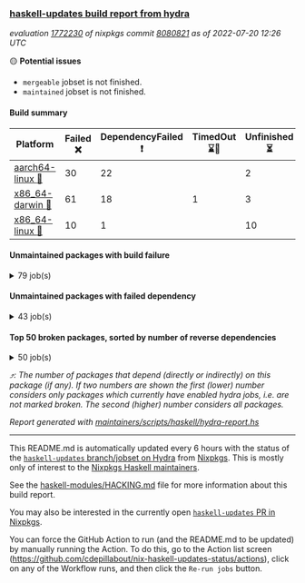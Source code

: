 ### [haskell-updates build report from hydra](https://hydra.nixos.org/jobset/nixpkgs/haskell-updates)
*evaluation [1772230](https://hydra.nixos.org/eval/1772230) of nixpkgs commit [8080821](https://github.com/NixOS/nixpkgs/commits/8080821eeefa6360535dac3a5b920401c992f1b0) as of 2022-07-20 12:26 UTC*

:yellow_circle: **Potential issues**
  * `mergeable` jobset is not finished.
  * `maintained` jobset is not finished.

#### Build summary

 | Platform | Failed :x: | DependencyFailed :heavy_exclamation_mark: | TimedOut :hourglass::no_entry_sign: | Unfinished :hourglass_flowing_sand: | Success :heavy_check_mark: | 
 | --- | --- | --- | --- | --- | --- | 
 | [aarch64-linux :iphone:](https://hydra.nixos.org/eval/1772230?filter=.aarch64-linux) | 30 | 22 |  | 2 | 6322 | 
 | [x86_64-darwin :apple:](https://hydra.nixos.org/eval/1772230?filter=.x86_64-darwin) | 61 | 18 | 1 | 3 | 6236 | 
 | [x86_64-linux :penguin:](https://hydra.nixos.org/eval/1772230?filter=.x86_64-linux) | 10 | 1 |  | 10 | 6393 | 
#### Unmaintained packages with build failure
<details><summary>79 job(s) </summary>

- [ ] [[:iphone::heavy_check_mark:]](https://hydra.nixos.org/build/184533745) [[:apple::x:]](https://hydra.nixos.org/build/184523330) [[:penguin::heavy_check_mark:]](https://hydra.nixos.org/build/184525895) [haskellPackages.di-core](https://hydra.nixos.org/eval/1772230?filter=haskellPackages.di-core)  :arrow_heading_up: 8 | 11
- [ ] [[:iphone::x:]](https://hydra.nixos.org/build/184520142) [[:apple::heavy_check_mark:]](https://hydra.nixos.org/build/184517747) [[:penguin::heavy_check_mark:]](https://hydra.nixos.org/build/184521861) [haskellPackages.OrderedBits](https://hydra.nixos.org/eval/1772230?filter=haskellPackages.OrderedBits)  :arrow_heading_up: 5 | 36
- [ ] [[:iphone::heavy_check_mark:]](https://hydra.nixos.org/build/184520508) [[:apple::x:]](https://hydra.nixos.org/build/184517821) [[:penguin::heavy_check_mark:]](https://hydra.nixos.org/build/184525846) [haskellPackages.zip](https://hydra.nixos.org/eval/1772230?filter=haskellPackages.zip)  :arrow_heading_up: 5 | 11
- [ ] [[:iphone::x:]](https://hydra.nixos.org/build/184527223) [[:apple::heavy_check_mark:]](https://hydra.nixos.org/build/184530624) [[:penguin::heavy_check_mark:]](https://hydra.nixos.org/build/184531912) [haskellPackages.hw-json-simd](https://hydra.nixos.org/eval/1772230?filter=haskellPackages.hw-json-simd)  :arrow_heading_up: 2 | 8
- [ ] [[:iphone::x:]](https://hydra.nixos.org/build/184523418) [[:apple::heavy_check_mark:]](https://hydra.nixos.org/build/184522611) [[:penguin::heavy_check_mark:]](https://hydra.nixos.org/build/184526811) [haskellPackages.hw-simd](https://hydra.nixos.org/eval/1772230?filter=haskellPackages.hw-simd)  :arrow_heading_up: 2 | 8
- [ ] [[:iphone::x:]](https://hydra.nixos.org/build/184525818) [[:apple::heavy_check_mark:]](https://hydra.nixos.org/build/184532198) [[:penguin::heavy_check_mark:]](https://hydra.nixos.org/build/184528314) [haskellPackages.quic](https://hydra.nixos.org/eval/1772230?filter=haskellPackages.quic)  :arrow_heading_up: 2 | 2
- [ ] [[:iphone::x:]](https://hydra.nixos.org/build/184535218) [[:apple::heavy_check_mark:]](https://hydra.nixos.org/build/184521799) [[:penguin::heavy_check_mark:]](https://hydra.nixos.org/build/184536111) [haskellPackages.freetype2](https://hydra.nixos.org/eval/1772230?filter=haskellPackages.freetype2)  :arrow_heading_up: 1 | 8
- [ ] [[:iphone::x:]](https://hydra.nixos.org/build/184520983) [[:apple::heavy_check_mark:]](https://hydra.nixos.org/build/184526911) [[:penguin::heavy_check_mark:]](https://hydra.nixos.org/build/184534592) [haskellPackages.long-double](https://hydra.nixos.org/eval/1772230?filter=haskellPackages.long-double)  :arrow_heading_up: 1 | 2
- [ ] [[:iphone::x:]](https://hydra.nixos.org/build/184527451) [[:apple::x:]](https://hydra.nixos.org/build/184530951) [[:penguin::x:]](https://hydra.nixos.org/build/184534577) [haskellPackages.bookhound](https://hydra.nixos.org/eval/1772230?filter=haskellPackages.bookhound)  :arrow_heading_up: 1 | 1
- [ ] [[:iphone::x:]](https://hydra.nixos.org/build/184535658) [[:apple::x:]](https://hydra.nixos.org/build/184524859) [[:penguin::heavy_check_mark:]](https://hydra.nixos.org/build/184518152) [haskellPackages.easytensor](https://hydra.nixos.org/eval/1772230?filter=haskellPackages.easytensor)  :arrow_heading_up: 1 | 1
- [ ] [[:iphone::x:]](https://hydra.nixos.org/build/184527064) [[:apple::heavy_check_mark:]](https://hydra.nixos.org/build/184520065) [[:penguin::heavy_check_mark:]](https://hydra.nixos.org/build/184535245) [haskellPackages.nlopt-haskell](https://hydra.nixos.org/eval/1772230?filter=haskellPackages.nlopt-haskell)  :arrow_heading_up: 1 | 1
- [ ] [[:iphone::x:]](https://hydra.nixos.org/build/184520791) [[:apple::heavy_check_mark:]](https://hydra.nixos.org/build/184520035) [[:penguin::heavy_check_mark:]](https://hydra.nixos.org/build/184525837) [haskellPackages.swisstable](https://hydra.nixos.org/eval/1772230?filter=haskellPackages.swisstable)  :arrow_heading_up: 1 | 1
- [ ] [[:iphone::x:]](https://hydra.nixos.org/build/184530498) [[:apple::heavy_check_mark:]](https://hydra.nixos.org/build/184529627) [[:penguin::heavy_check_mark:]](https://hydra.nixos.org/build/184517810) [haskellPackages.unicode-properties](https://hydra.nixos.org/eval/1772230?filter=haskellPackages.unicode-properties)  :arrow_heading_up: 1 | 1
- [ ] [[:iphone::x:]](https://hydra.nixos.org/build/184529382) [[:apple::heavy_check_mark:]](https://hydra.nixos.org/build/184533091) [[:penguin::heavy_check_mark:]](https://hydra.nixos.org/build/184532999) [haskellPackages.flatparse](https://hydra.nixos.org/eval/1772230?filter=haskellPackages.flatparse)  :arrow_heading_up: 0 | 7
- [ ] [[:iphone::heavy_check_mark:]](https://hydra.nixos.org/build/184531753) [[:apple::x:]](https://hydra.nixos.org/build/184529285) [[:penguin::heavy_check_mark:]](https://hydra.nixos.org/build/184535384) [haskellPackages.PyF](https://hydra.nixos.org/eval/1772230?filter=haskellPackages.PyF)  :arrow_heading_up: 0 | 4
- [ ] [[:iphone::heavy_check_mark:]](https://hydra.nixos.org/build/184526463) [[:apple::x:]](https://hydra.nixos.org/build/184527023) [[:penguin::heavy_check_mark:]](https://hydra.nixos.org/build/184536697) [haskellPackages.hmidi](https://hydra.nixos.org/eval/1772230?filter=haskellPackages.hmidi)  :arrow_heading_up: 0 | 4
- [ ] [[:iphone::heavy_check_mark:]](https://hydra.nixos.org/build/184536795) [[:apple::x:]](https://hydra.nixos.org/build/184520017) [[:penguin::heavy_check_mark:]](https://hydra.nixos.org/build/184520746) [haskellPackages.posix-socket](https://hydra.nixos.org/eval/1772230?filter=haskellPackages.posix-socket)  :arrow_heading_up: 0 | 2
- [ ] [[:iphone::heavy_check_mark:]](https://hydra.nixos.org/build/184531657) [[:apple::x:]](https://hydra.nixos.org/build/184530663) [[:penguin::heavy_check_mark:]](https://hydra.nixos.org/build/184530180) [haskellPackages.gi-gdkx11](https://hydra.nixos.org/eval/1772230?filter=haskellPackages.gi-gdkx11)  :arrow_heading_up: 0 | 1
- [ ] [[:iphone::heavy_check_mark:]](https://hydra.nixos.org/build/184533916) [[:apple::x:]](https://hydra.nixos.org/build/184523994) [[:penguin::heavy_check_mark:]](https://hydra.nixos.org/build/184534723) [haskellPackages.hamid](https://hydra.nixos.org/eval/1772230?filter=haskellPackages.hamid)  :arrow_heading_up: 0 | 1
- [ ] [[:iphone::heavy_check_mark:]](https://hydra.nixos.org/build/184525066) [[:apple::x:]](https://hydra.nixos.org/build/184524742) [[:penguin::heavy_check_mark:]](https://hydra.nixos.org/build/184522115) [haskellPackages.hmatrix-morpheus](https://hydra.nixos.org/eval/1772230?filter=haskellPackages.hmatrix-morpheus)  :arrow_heading_up: 0 | 1
- [ ] [[:iphone::heavy_check_mark:]](https://hydra.nixos.org/build/184523006) [[:apple::x:]](https://hydra.nixos.org/build/184528416) [[:penguin::heavy_check_mark:]](https://hydra.nixos.org/build/184535495) [haskellPackages.huckleberry](https://hydra.nixos.org/eval/1772230?filter=haskellPackages.huckleberry)  :arrow_heading_up: 0 | 1
- [ ] [[:iphone::heavy_check_mark:]](https://hydra.nixos.org/build/184522410) [[:apple::x:]](https://hydra.nixos.org/build/184522125) [[:penguin::heavy_check_mark:]](https://hydra.nixos.org/build/184531242) [haskellPackages.openal-ffi](https://hydra.nixos.org/eval/1772230?filter=haskellPackages.openal-ffi)  :arrow_heading_up: 0 | 1
- [ ] [[:iphone::x:]](https://hydra.nixos.org/build/184521292) [[:apple::heavy_check_mark:]](https://hydra.nixos.org/build/184524400) [[:penguin::heavy_check_mark:]](https://hydra.nixos.org/build/184525263) [haskellPackages.picosat](https://hydra.nixos.org/eval/1772230?filter=haskellPackages.picosat)  :arrow_heading_up: 0 | 1
- [ ] [[:iphone::heavy_check_mark:]](https://hydra.nixos.org/build/184526493) [[:apple::x:]](https://hydra.nixos.org/build/184519127) [[:penguin::heavy_check_mark:]](https://hydra.nixos.org/build/184528507) [haskellPackages.select](https://hydra.nixos.org/eval/1772230?filter=haskellPackages.select)  :arrow_heading_up: 0 | 1
- [ ] [[:iphone::heavy_check_mark:]](https://hydra.nixos.org/build/184527909) [[:apple::x:]](https://hydra.nixos.org/build/184519864) [[:penguin::heavy_check_mark:]](https://hydra.nixos.org/build/184528259) [haskellPackages.sysinfo](https://hydra.nixos.org/eval/1772230?filter=haskellPackages.sysinfo)  :arrow_heading_up: 0 | 1
- [ ] [[:iphone::heavy_check_mark:]](https://hydra.nixos.org/build/184530526) [[:apple::x:]](https://hydra.nixos.org/build/184533089) [[:penguin::heavy_check_mark:]](https://hydra.nixos.org/build/184536207) [haskellPackages.FractalArt](https://hydra.nixos.org/eval/1772230?filter=haskellPackages.FractalArt) 
- [ ] [[:iphone::x:]](https://hydra.nixos.org/build/184525037) [[:apple::heavy_check_mark:]](https://hydra.nixos.org/build/184528211) [[:penguin::heavy_check_mark:]](https://hydra.nixos.org/build/184521784) [haskellPackages.HsASA](https://hydra.nixos.org/eval/1772230?filter=haskellPackages.HsASA) 
- [ ] [[:iphone::x:]](https://hydra.nixos.org/build/184535176) [[:apple::x:]](https://hydra.nixos.org/build/184528438) [[:penguin::x:]](https://hydra.nixos.org/build/184524923) [haskellPackages.by-other-names](https://hydra.nixos.org/eval/1772230?filter=haskellPackages.by-other-names) 
- [ ] [[:iphone::heavy_check_mark:]](https://hydra.nixos.org/build/184524347) [[:apple::x:]](https://hydra.nixos.org/build/184517908) [[:penguin::heavy_check_mark:]](https://hydra.nixos.org/build/184522627) [haskellPackages.chiphunk](https://hydra.nixos.org/eval/1772230?filter=haskellPackages.chiphunk) 
- [ ] [[:iphone::x:]](https://hydra.nixos.org/build/184526254) [[:apple::x:]](https://hydra.nixos.org/build/184520899) [[:penguin::x:]](https://hydra.nixos.org/build/184519938) [haskellPackages.clash-multisignal](https://hydra.nixos.org/eval/1772230?filter=haskellPackages.clash-multisignal) 
- [ ] [[:iphone::x:]](https://hydra.nixos.org/build/184520876) [[:apple::x:]](https://hydra.nixos.org/build/184517499) [[:penguin::x:]](https://hydra.nixos.org/build/184519044) [haskellPackages.clash-prelude-quickcheck](https://hydra.nixos.org/eval/1772230?filter=haskellPackages.clash-prelude-quickcheck) 
- [ ] [[:iphone::x:]](https://hydra.nixos.org/build/184527449) [[:apple::x:]](https://hydra.nixos.org/build/184532032) [[:penguin::x:]](https://hydra.nixos.org/build/184530119) [haskellPackages.clash-systemverilog](https://hydra.nixos.org/eval/1772230?filter=haskellPackages.clash-systemverilog) 
- [ ] [[:iphone::x:]](https://hydra.nixos.org/build/184518790) [[:apple::x:]](https://hydra.nixos.org/build/184519808) [[:penguin::x:]](https://hydra.nixos.org/build/184529457) [haskellPackages.clash-verilog](https://hydra.nixos.org/eval/1772230?filter=haskellPackages.clash-verilog) 
- [ ] [[:iphone::x:]](https://hydra.nixos.org/build/184535188) [[:apple::x:]](https://hydra.nixos.org/build/184519461) [[:penguin::x:]](https://hydra.nixos.org/build/184530294) [haskellPackages.clash-vhdl](https://hydra.nixos.org/eval/1772230?filter=haskellPackages.clash-vhdl) 
- [ ] [[:iphone::x:]](https://hydra.nixos.org/build/184523172) [[:apple::x:]](https://hydra.nixos.org/build/184531052) [[:penguin::x:]](https://hydra.nixos.org/build/184523264) [haskellPackages.clashilator](https://hydra.nixos.org/eval/1772230?filter=haskellPackages.clashilator) 
- [ ] [[:iphone::x:]](https://hydra.nixos.org/build/184520594) [[:apple::heavy_check_mark:]](https://hydra.nixos.org/build/184531984) [[:penguin::heavy_check_mark:]](https://hydra.nixos.org/build/184531185) [haskellPackages.comfort-fftw](https://hydra.nixos.org/eval/1772230?filter=haskellPackages.comfort-fftw) 
- [ ] [[:iphone::heavy_check_mark:]](https://hydra.nixos.org/build/184519552) [[:apple::x:]](https://hydra.nixos.org/build/184534865) [[:penguin::heavy_check_mark:]](https://hydra.nixos.org/build/184534271) [haskellPackages.diskhash](https://hydra.nixos.org/eval/1772230?filter=haskellPackages.diskhash) 
- [ ] [[:iphone::heavy_check_mark:]](https://hydra.nixos.org/build/184523280) [[:apple::x:]](https://hydra.nixos.org/build/184532998) [[:penguin::heavy_check_mark:]](https://hydra.nixos.org/build/184518159) [haskellPackages.epub-tools](https://hydra.nixos.org/eval/1772230?filter=haskellPackages.epub-tools) 
- [ ] [[:iphone::heavy_check_mark:]](https://hydra.nixos.org/build/184529758) [[:apple::x:]](https://hydra.nixos.org/build/184534759) [[:penguin::heavy_check_mark:]](https://hydra.nixos.org/build/184535503) [haskellPackages.fudgets](https://hydra.nixos.org/eval/1772230?filter=haskellPackages.fudgets) 
- [ ] [[:iphone::heavy_check_mark:]](https://hydra.nixos.org/build/184529230) [[:apple::x:]](https://hydra.nixos.org/build/184531888) [[:penguin::heavy_check_mark:]](https://hydra.nixos.org/build/184521765) [haskellPackages.gerrit](https://hydra.nixos.org/eval/1772230?filter=haskellPackages.gerrit) 
- [ ] [[:iphone::heavy_check_mark:]](https://hydra.nixos.org/build/184524077) [[:apple::x:]](https://hydra.nixos.org/build/184525167) [[:penguin::heavy_check_mark:]](https://hydra.nixos.org/build/184527915) [haskellPackages.ghc-gc-hook](https://hydra.nixos.org/eval/1772230?filter=haskellPackages.ghc-gc-hook) 
- [ ] [[:iphone::x:]](https://hydra.nixos.org/build/184534255) [[:apple::x:]](https://hydra.nixos.org/build/184518624) [[:penguin::x:]](https://hydra.nixos.org/build/184533448) [haskellPackages.ghc-plugin-non-empty](https://hydra.nixos.org/eval/1772230?filter=haskellPackages.ghc-plugin-non-empty) 
- [ ] [[:apple::x:]](https://hydra.nixos.org/build/184529735) [haskellPackages.gi-gtkosxapplication](https://hydra.nixos.org/eval/1772230?filter=haskellPackages.gi-gtkosxapplication) 
- [ ] [[:iphone::x:]](https://hydra.nixos.org/build/184518092) [[:penguin::heavy_check_mark:]](https://hydra.nixos.org/build/184534398) [haskellPackages.gnome-keyring](https://hydra.nixos.org/eval/1772230?filter=haskellPackages.gnome-keyring) 
- [ ] [[:apple::x:]](https://hydra.nixos.org/build/184527085) [haskellPackages.gtk-mac-integration](https://hydra.nixos.org/eval/1772230?filter=haskellPackages.gtk-mac-integration) 
- [ ] [[:iphone::heavy_check_mark:]](https://hydra.nixos.org/build/184529980) [[:apple::x:]](https://hydra.nixos.org/build/184529366) [[:penguin::heavy_check_mark:]](https://hydra.nixos.org/build/184518402) [haskellPackages.gtk-traymanager](https://hydra.nixos.org/eval/1772230?filter=haskellPackages.gtk-traymanager) 
- [ ] [[:apple::x:]](https://hydra.nixos.org/build/184523845) [haskellPackages.gtk3-mac-integration](https://hydra.nixos.org/eval/1772230?filter=haskellPackages.gtk3-mac-integration) 
- [ ] [[:iphone::heavy_check_mark:]](https://hydra.nixos.org/build/184523214) [[:apple::x:]](https://hydra.nixos.org/build/184522521) [[:penguin::heavy_check_mark:]](https://hydra.nixos.org/build/184520671) [haskellPackages.hid](https://hydra.nixos.org/eval/1772230?filter=haskellPackages.hid) 
- [ ] [[:iphone::heavy_check_mark:]](https://hydra.nixos.org/build/184519464) [[:apple::x:]](https://hydra.nixos.org/build/184530892) [[:penguin::heavy_check_mark:]](https://hydra.nixos.org/build/184520634) [haskellPackages.highlight](https://hydra.nixos.org/eval/1772230?filter=haskellPackages.highlight) 
- [ ] [[:iphone::heavy_check_mark:]](https://hydra.nixos.org/build/184534355) [[:apple::x:]](https://hydra.nixos.org/build/184529070) [[:penguin::heavy_check_mark:]](https://hydra.nixos.org/build/184534902) [haskellPackages.hinotify-conduit](https://hydra.nixos.org/eval/1772230?filter=haskellPackages.hinotify-conduit) 
- [ ] [[:iphone::heavy_check_mark:]](https://hydra.nixos.org/build/184535586) [[:apple::x:]](https://hydra.nixos.org/build/184525054) [[:penguin::heavy_check_mark:]](https://hydra.nixos.org/build/184530645) [haskellPackages.hsshellscript](https://hydra.nixos.org/eval/1772230?filter=haskellPackages.hsshellscript) 
- [ ] [[:iphone::heavy_check_mark:]](https://hydra.nixos.org/build/184520050) [[:apple::x:]](https://hydra.nixos.org/build/184528939) [[:penguin::heavy_check_mark:]](https://hydra.nixos.org/build/184532014) [haskellPackages.hssourceinfo](https://hydra.nixos.org/eval/1772230?filter=haskellPackages.hssourceinfo) 
- [ ] [[:iphone::heavy_check_mark:]](https://hydra.nixos.org/build/184532059) [[:apple::x:]](https://hydra.nixos.org/build/184523761) [[:penguin::heavy_check_mark:]](https://hydra.nixos.org/build/184518478) [haskellPackages.interprocess](https://hydra.nixos.org/eval/1772230?filter=haskellPackages.interprocess) 
- [ ] [[:iphone::heavy_check_mark:]](https://hydra.nixos.org/build/184535422) [[:apple::x:]](https://hydra.nixos.org/build/184523190) [[:penguin::heavy_check_mark:]](https://hydra.nixos.org/build/184534635) [haskellPackages.ipcvar](https://hydra.nixos.org/eval/1772230?filter=haskellPackages.ipcvar) 
- [ ] [[:iphone::x:]](https://hydra.nixos.org/build/184530299) [[:apple::heavy_check_mark:]](https://hydra.nixos.org/build/184534572) [[:penguin::heavy_check_mark:]](https://hydra.nixos.org/build/184530403) [haskellPackages.jammittools](https://hydra.nixos.org/eval/1772230?filter=haskellPackages.jammittools) 
- [ ] [[:apple::x:]](https://hydra.nixos.org/build/184528755) [haskellPackages.kqueue](https://hydra.nixos.org/eval/1772230?filter=haskellPackages.kqueue) 
- [ ] [[:iphone::heavy_check_mark:]](https://hydra.nixos.org/build/184525385) [[:apple::x:]](https://hydra.nixos.org/build/184529277) [[:penguin::heavy_check_mark:]](https://hydra.nixos.org/build/184536532) [haskellPackages.linux-framebuffer](https://hydra.nixos.org/eval/1772230?filter=haskellPackages.linux-framebuffer) 
- [ ] [[:iphone::x:]](https://hydra.nixos.org/build/184517402) [[:apple::x:]](https://hydra.nixos.org/build/184526976) [[:penguin::x:]](https://hydra.nixos.org/build/184527502) [haskellPackages.lion](https://hydra.nixos.org/eval/1772230?filter=haskellPackages.lion) 
- [ ] [[:iphone::heavy_check_mark:]](https://hydra.nixos.org/build/184527703) [[:apple::x:]](https://hydra.nixos.org/build/184525760) [[:penguin::heavy_check_mark:]](https://hydra.nixos.org/build/184528641) [haskellPackages.mediawiki2latex](https://hydra.nixos.org/eval/1772230?filter=haskellPackages.mediawiki2latex) 
- [ ] [[:iphone::heavy_check_mark:]](https://hydra.nixos.org/build/184530854) [[:apple::x:]](https://hydra.nixos.org/build/184531427) [[:penguin::heavy_check_mark:]](https://hydra.nixos.org/build/184518055) [haskellPackages.memfd](https://hydra.nixos.org/eval/1772230?filter=haskellPackages.memfd) 
- [ ] [[:iphone::heavy_check_mark:]](https://hydra.nixos.org/build/184524879) [[:apple::x:]](https://hydra.nixos.org/build/184526652) [[:penguin::heavy_check_mark:]](https://hydra.nixos.org/build/184526003) [haskellPackages.mercury-api](https://hydra.nixos.org/eval/1772230?filter=haskellPackages.mercury-api) 
- [ ] [[:iphone::heavy_check_mark:]](https://hydra.nixos.org/build/184518065) [[:apple::x:]](https://hydra.nixos.org/build/184526984) [[:penguin::heavy_check_mark:]](https://hydra.nixos.org/build/184518350) [haskellPackages.nano-cryptr](https://hydra.nixos.org/eval/1772230?filter=haskellPackages.nano-cryptr) 
- [ ] [[:iphone::heavy_check_mark:]](https://hydra.nixos.org/build/184534427) [[:apple::x:]](https://hydra.nixos.org/build/184520303) [[:penguin::heavy_check_mark:]](https://hydra.nixos.org/build/184529321) [haskellPackages.persistent-pagination](https://hydra.nixos.org/eval/1772230?filter=haskellPackages.persistent-pagination) 
- [ ] [[:iphone::heavy_check_mark:]](https://hydra.nixos.org/build/184534969) [[:apple::x:]](https://hydra.nixos.org/build/184524060) [[:penguin::heavy_check_mark:]](https://hydra.nixos.org/build/184519755) [haskellPackages.phatsort](https://hydra.nixos.org/eval/1772230?filter=haskellPackages.phatsort) 
- [ ] [[:iphone::heavy_check_mark:]](https://hydra.nixos.org/build/184533650) [[:apple::x:]](https://hydra.nixos.org/build/184525129) [[:penguin::heavy_check_mark:]](https://hydra.nixos.org/build/184520759) [haskellPackages.ping-wrapper](https://hydra.nixos.org/eval/1772230?filter=haskellPackages.ping-wrapper) 
- [ ] [[:iphone::heavy_check_mark:]](https://hydra.nixos.org/build/184535488) [[:apple::x:]](https://hydra.nixos.org/build/184535546) [[:penguin::heavy_check_mark:]](https://hydra.nixos.org/build/184532415) [haskellPackages.posix-timer](https://hydra.nixos.org/eval/1772230?filter=haskellPackages.posix-timer) 
- [ ] [[:iphone::heavy_check_mark:]](https://hydra.nixos.org/build/184520655) [[:apple::x:]](https://hydra.nixos.org/build/184532504) [[:penguin::heavy_check_mark:]](https://hydra.nixos.org/build/184522191) [haskellPackages.pthread](https://hydra.nixos.org/eval/1772230?filter=haskellPackages.pthread) 
- [ ] [[:iphone::x:]](https://hydra.nixos.org/build/184522922) [[:apple::heavy_check_mark:]](https://hydra.nixos.org/build/184532702) [[:penguin::heavy_check_mark:]](https://hydra.nixos.org/build/184530166) [haskellPackages.risc386](https://hydra.nixos.org/eval/1772230?filter=haskellPackages.risc386) 
- [ ] [[:iphone::heavy_check_mark:]](https://hydra.nixos.org/build/184527238) [[:apple::x:]](https://hydra.nixos.org/build/184534038) [[:penguin::heavy_check_mark:]](https://hydra.nixos.org/build/184524225) [haskellPackages.sfml-audio](https://hydra.nixos.org/eval/1772230?filter=haskellPackages.sfml-audio) 
- [ ] [[:iphone::heavy_check_mark:]](https://hydra.nixos.org/build/184525803) [[:apple::x:]](https://hydra.nixos.org/build/184521262) [[:penguin::heavy_check_mark:]](https://hydra.nixos.org/build/184527151) [haskellPackages.shared-memory](https://hydra.nixos.org/eval/1772230?filter=haskellPackages.shared-memory) 
- [ ] [[:iphone::heavy_check_mark:]](https://hydra.nixos.org/build/184534156) [[:apple::x:]](https://hydra.nixos.org/build/184525254) [[:penguin::heavy_check_mark:]](https://hydra.nixos.org/build/184534328) [haskellPackages.skews](https://hydra.nixos.org/eval/1772230?filter=haskellPackages.skews) 
- [ ] [[:iphone::x:]](https://hydra.nixos.org/build/184521760) [[:apple::x:]](https://hydra.nixos.org/build/184527336) [[:penguin::heavy_check_mark:]](https://hydra.nixos.org/build/184529119) [haskellPackages.slugify](https://hydra.nixos.org/eval/1772230?filter=haskellPackages.slugify) 
- [ ] [[:iphone::heavy_check_mark:]](https://hydra.nixos.org/build/184519012) [[:apple::x:]](https://hydra.nixos.org/build/184531416) [[:penguin::heavy_check_mark:]](https://hydra.nixos.org/build/184528532) [haskellPackages.tailfile-hinotify](https://hydra.nixos.org/eval/1772230?filter=haskellPackages.tailfile-hinotify) 
- [ ] [[:iphone::x:]](https://hydra.nixos.org/build/184531197) [[:apple::heavy_check_mark:]](https://hydra.nixos.org/build/184534864) [[:penguin::heavy_check_mark:]](https://hydra.nixos.org/build/184526408) [haskellPackages.wiringPi](https://hydra.nixos.org/eval/1772230?filter=haskellPackages.wiringPi) 
- [ ] [[:iphone::x:]](https://hydra.nixos.org/build/184527192) [[:apple::heavy_check_mark:]](https://hydra.nixos.org/build/184531680) [[:penguin::heavy_check_mark:]](https://hydra.nixos.org/build/184523416) [haskellPackages.x86-64bit](https://hydra.nixos.org/eval/1772230?filter=haskellPackages.x86-64bit) 
- [ ] [[:iphone::heavy_check_mark:]](https://hydra.nixos.org/build/184531459) [[:apple::x:]](https://hydra.nixos.org/build/184532712) [[:penguin::heavy_check_mark:]](https://hydra.nixos.org/build/184517882) [haskellPackages.xmonad-utils](https://hydra.nixos.org/eval/1772230?filter=haskellPackages.xmonad-utils) 
- [ ] [[:iphone::heavy_check_mark:]](https://hydra.nixos.org/build/184522751) [[:apple::x:]](https://hydra.nixos.org/build/184527292) [[:penguin::heavy_check_mark:]](https://hydra.nixos.org/build/184533651) [haskellPackages.yoga](https://hydra.nixos.org/eval/1772230?filter=haskellPackages.yoga) 
- [ ] [[:iphone::heavy_check_mark:]](https://hydra.nixos.org/build/184530633) [[:apple::x:]](https://hydra.nixos.org/build/184536369) [[:penguin::heavy_check_mark:]](https://hydra.nixos.org/build/184530896) [haskellPackages.zot](https://hydra.nixos.org/eval/1772230?filter=haskellPackages.zot) 
- [ ] [[:iphone::heavy_check_mark:]](https://hydra.nixos.org/build/184525620) [[:apple::x:]](https://hydra.nixos.org/build/184525778) [[:penguin::heavy_check_mark:]](https://hydra.nixos.org/build/184536251) [haskellPackages.zxcvbn-c](https://hydra.nixos.org/eval/1772230?filter=haskellPackages.zxcvbn-c) 
</details>

#### Unmaintained packages with failed dependency
<details><summary>43 job(s) </summary>

- [ ] [[:iphone::heavy_check_mark:]](https://hydra.nixos.org/build/184517338) [[:apple::heavy_exclamation_mark:]](https://hydra.nixos.org/build/184521184) [[:penguin::heavy_check_mark:]](https://hydra.nixos.org/build/184534704) [haskellPackages.di-handle](https://hydra.nixos.org/eval/1772230?filter=haskellPackages.di-handle)  :arrow_heading_up: 6 | 9
- [ ] [[:iphone::heavy_check_mark:]](https://hydra.nixos.org/build/184531388) [[:apple::heavy_exclamation_mark:]](https://hydra.nixos.org/build/184518811) [[:penguin::heavy_check_mark:]](https://hydra.nixos.org/build/184535748) [haskellPackages.di-monad](https://hydra.nixos.org/eval/1772230?filter=haskellPackages.di-monad)  :arrow_heading_up: 6 | 9
- [ ] [[:iphone::heavy_check_mark:]](https://hydra.nixos.org/build/184521757) [[:apple::heavy_exclamation_mark:]](https://hydra.nixos.org/build/184532478) [[:penguin::heavy_check_mark:]](https://hydra.nixos.org/build/184522886) [haskellPackages.di-df1](https://hydra.nixos.org/eval/1772230?filter=haskellPackages.di-df1)  :arrow_heading_up: 5 | 8
- [ ] [[:iphone::heavy_exclamation_mark:]](https://hydra.nixos.org/build/184534549) [[:apple::heavy_check_mark:]](https://hydra.nixos.org/build/184525548) [[:penguin::heavy_check_mark:]](https://hydra.nixos.org/build/184521320) [haskellPackages.PrimitiveArray](https://hydra.nixos.org/eval/1772230?filter=haskellPackages.PrimitiveArray)  :arrow_heading_up: 4 | 35
- [ ] [[:iphone::heavy_check_mark:]](https://hydra.nixos.org/build/184521022) [[:apple::heavy_exclamation_mark:]](https://hydra.nixos.org/build/184533861) [[:penguin::heavy_check_mark:]](https://hydra.nixos.org/build/184530746) [haskellPackages.xlsx](https://hydra.nixos.org/eval/1772230?filter=haskellPackages.xlsx)  :arrow_heading_up: 4 | 6
- [ ] [[:iphone::heavy_exclamation_mark:]](https://hydra.nixos.org/build/184521134) [[:apple::heavy_check_mark:]](https://hydra.nixos.org/build/184521015) [[:penguin::heavy_check_mark:]](https://hydra.nixos.org/build/184529234) [haskellPackages.BiobaseTypes](https://hydra.nixos.org/eval/1772230?filter=haskellPackages.BiobaseTypes)  :arrow_heading_up: 3 | 21
- [ ] [[:iphone::heavy_check_mark:]](https://hydra.nixos.org/build/184530401) [[:apple::heavy_exclamation_mark:]](https://hydra.nixos.org/build/184534808) [[:penguin::heavy_check_mark:]](https://hydra.nixos.org/build/184519079) [haskellPackages.cointracking-imports](https://hydra.nixos.org/eval/1772230?filter=haskellPackages.cointracking-imports)  :arrow_heading_up: 2 | 2
- [ ] [[:iphone::heavy_exclamation_mark:]](https://hydra.nixos.org/build/184520540) [[:apple::heavy_check_mark:]](https://hydra.nixos.org/build/184517449) [[:penguin::heavy_check_mark:]](https://hydra.nixos.org/build/184518844) [haskellPackages.BiobaseENA](https://hydra.nixos.org/eval/1772230?filter=haskellPackages.BiobaseENA)  :arrow_heading_up: 1 | 18
- [ ] [[:iphone::heavy_check_mark:]](https://hydra.nixos.org/build/184530556) [[:apple::heavy_exclamation_mark:]](https://hydra.nixos.org/build/184519077) [[:penguin::heavy_check_mark:]](https://hydra.nixos.org/build/184519310) [haskellPackages.di-polysemy](https://hydra.nixos.org/eval/1772230?filter=haskellPackages.di-polysemy)  :arrow_heading_up: 1 | 4
- [ ] [hoogle](https://hydra.nixos.org/eval/1772230?filter=hoogle)  :arrow_heading_up: 1 | 3
  - [[:iphone::heavy_check_mark:]](https://hydra.nixos.org/build/184518524) [[:apple::heavy_check_mark:]](https://hydra.nixos.org/build/184534123) [[:penguin::heavy_check_mark:]](https://hydra.nixos.org/build/184533068) [haskell.packages.ghc8107](https://hydra.nixos.org/eval/1772230?filter=haskell.packages.ghc8107.hoogle)
  - [[:iphone::heavy_check_mark:]](https://hydra.nixos.org/build/184518420) [[:apple::heavy_check_mark:]](https://hydra.nixos.org/build/184519305) [[:penguin::heavy_check_mark:]](https://hydra.nixos.org/build/184517529) [haskell.packages.ghc884](https://hydra.nixos.org/eval/1772230?filter=haskell.packages.ghc884.hoogle)
  - [[:iphone::heavy_check_mark:]](https://hydra.nixos.org/build/184518760) [[:apple::heavy_check_mark:]](https://hydra.nixos.org/build/184529025) [[:penguin::heavy_check_mark:]](https://hydra.nixos.org/build/184531907) [haskell.packages.ghc902](https://hydra.nixos.org/eval/1772230?filter=haskell.packages.ghc902.hoogle)
  - [[:iphone::heavy_exclamation_mark:]](https://hydra.nixos.org/build/184523629) [[:apple::heavy_check_mark:]](https://hydra.nixos.org/build/184520345) [[:penguin::heavy_check_mark:]](https://hydra.nixos.org/build/184532199) [haskell.packages.ghc923](https://hydra.nixos.org/eval/1772230?filter=haskell.packages.ghc923.hoogle)
  - [[:iphone::heavy_check_mark:]](https://hydra.nixos.org/build/184520056) [[:apple::heavy_check_mark:]](https://hydra.nixos.org/build/184520916) [[:penguin::heavy_check_mark:]](https://hydra.nixos.org/build/184529003) [haskellPackages](https://hydra.nixos.org/eval/1772230?filter=haskellPackages.hoogle)
- [ ] [[:iphone::heavy_exclamation_mark:]](https://hydra.nixos.org/build/184521174) [[:apple::heavy_check_mark:]](https://hydra.nixos.org/build/184531898) [[:penguin::heavy_check_mark:]](https://hydra.nixos.org/build/184525108) [haskellPackages.http3](https://hydra.nixos.org/eval/1772230?filter=haskellPackages.http3)  :arrow_heading_up: 1 | 1
- [ ] [[:iphone::heavy_check_mark:]](https://hydra.nixos.org/build/184533716) [[:apple::heavy_exclamation_mark:]](https://hydra.nixos.org/build/184530786) [[:penguin::heavy_check_mark:]](https://hydra.nixos.org/build/184536125) [haskellPackages.moto](https://hydra.nixos.org/eval/1772230?filter=haskellPackages.moto)  :arrow_heading_up: 1 | 1
- [ ] [[:iphone::heavy_check_mark:]](https://hydra.nixos.org/build/184527923) [[:apple::heavy_exclamation_mark:]](https://hydra.nixos.org/build/184531122) [[:penguin::heavy_check_mark:]](https://hydra.nixos.org/build/184529496) [haskellPackages.wss-client](https://hydra.nixos.org/eval/1772230?filter=haskellPackages.wss-client)  :arrow_heading_up: 1 | 1
- [ ] [[:iphone::heavy_exclamation_mark:]](https://hydra.nixos.org/build/184517673) [[:apple::heavy_check_mark:]](https://hydra.nixos.org/build/184517910) [[:penguin::heavy_check_mark:]](https://hydra.nixos.org/build/184535618) [haskellPackages.BiobaseXNA](https://hydra.nixos.org/eval/1772230?filter=haskellPackages.BiobaseXNA)  :arrow_heading_up: 0 | 17
- [ ] [[:iphone::heavy_exclamation_mark:]](https://hydra.nixos.org/build/184517913) [[:apple::heavy_check_mark:]](https://hydra.nixos.org/build/184524159) [[:penguin::heavy_check_mark:]](https://hydra.nixos.org/build/184530329) [haskellPackages.hw-json-standard-cursor](https://hydra.nixos.org/eval/1772230?filter=haskellPackages.hw-json-standard-cursor)  :arrow_heading_up: 0 | 6
- [ ] [[:iphone::heavy_exclamation_mark:]](https://hydra.nixos.org/build/184520985) [[:apple::heavy_check_mark:]](https://hydra.nixos.org/build/184517425) [[:penguin::heavy_check_mark:]](https://hydra.nixos.org/build/184532193) [haskellPackages.hw-json-simple-cursor](https://hydra.nixos.org/eval/1772230?filter=haskellPackages.hw-json-simple-cursor)  :arrow_heading_up: 0 | 4
- [ ] [[:iphone::heavy_exclamation_mark:]](https://hydra.nixos.org/build/184531814) [[:apple::heavy_check_mark:]](https://hydra.nixos.org/build/184527540) [[:penguin::heavy_check_mark:]](https://hydra.nixos.org/build/184518091) [haskellPackages.BiobaseFasta](https://hydra.nixos.org/eval/1772230?filter=haskellPackages.BiobaseFasta)  :arrow_heading_up: 0 | 3
- [ ] [[:iphone::heavy_exclamation_mark:]](https://hydra.nixos.org/build/184529603) [[:apple::heavy_check_mark:]](https://hydra.nixos.org/build/184533957) [[:penguin::heavy_check_mark:]](https://hydra.nixos.org/build/184519533) [haskellPackages.hw-dsv](https://hydra.nixos.org/eval/1772230?filter=haskellPackages.hw-dsv)  :arrow_heading_up: 0 | 3
- [ ] [[:iphone::heavy_check_mark:]](https://hydra.nixos.org/build/184524001) [[:apple::heavy_exclamation_mark:]](https://hydra.nixos.org/build/184527704) [[:penguin::heavy_check_mark:]](https://hydra.nixos.org/build/184521981) [haskellPackages.di](https://hydra.nixos.org/eval/1772230?filter=haskellPackages.di)  :arrow_heading_up: 0 | 2
- [ ] [[:iphone::heavy_exclamation_mark:]](https://hydra.nixos.org/build/184520608) [[:apple::heavy_check_mark:]](https://hydra.nixos.org/build/184524345) [[:penguin::heavy_check_mark:]](https://hydra.nixos.org/build/184525855) [haskellPackages.align-audio](https://hydra.nixos.org/eval/1772230?filter=haskellPackages.align-audio) 
- [ ] [[:iphone::heavy_check_mark:]](https://hydra.nixos.org/build/184524006) [[:apple::heavy_exclamation_mark:]](https://hydra.nixos.org/build/184532887) [[:penguin::heavy_check_mark:]](https://hydra.nixos.org/build/184527243) [haskellPackages.bnb-staking-csvs](https://hydra.nixos.org/eval/1772230?filter=haskellPackages.bnb-staking-csvs) 
- [ ] [[:iphone::heavy_exclamation_mark:]](https://hydra.nixos.org/build/184523513) [[:apple::heavy_exclamation_mark:]](https://hydra.nixos.org/build/184530762) [[:penguin::heavy_exclamation_mark:]](https://hydra.nixos.org/build/184521245) [haskellPackages.bookhound-format](https://hydra.nixos.org/eval/1772230?filter=haskellPackages.bookhound-format) 
- [ ] [[:iphone::heavy_exclamation_mark:]](https://hydra.nixos.org/build/184524589) [[:apple::heavy_exclamation_mark:]](https://hydra.nixos.org/build/184527982) [[:penguin::heavy_check_mark:]](https://hydra.nixos.org/build/184524706) [haskellPackages.easytensor-vulkan](https://hydra.nixos.org/eval/1772230?filter=haskellPackages.easytensor-vulkan) 
- [ ] [[:iphone::heavy_exclamation_mark:]](https://hydra.nixos.org/build/184518098) [[:apple::heavy_check_mark:]](https://hydra.nixos.org/build/184528482) [[:penguin::heavy_check_mark:]](https://hydra.nixos.org/build/184532807) [haskellPackages.harfbuzz-pure](https://hydra.nixos.org/eval/1772230?filter=haskellPackages.harfbuzz-pure) 
- [ ] [[:iphone::heavy_exclamation_mark:]](https://hydra.nixos.org/build/184535066) [[:apple::heavy_check_mark:]](https://hydra.nixos.org/build/184525511) [[:penguin::heavy_check_mark:]](https://hydra.nixos.org/build/184531857) [haskellPackages.hmatrix-nlopt](https://hydra.nixos.org/eval/1772230?filter=haskellPackages.hmatrix-nlopt) 
- [ ] [[:iphone::heavy_exclamation_mark:]](https://hydra.nixos.org/build/184520669) [[:apple::heavy_check_mark:]](https://hydra.nixos.org/build/184526629) [[:penguin::heavy_check_mark:]](https://hydra.nixos.org/build/184524740) [haskellPackages.hs-swisstable-hashtables-class](https://hydra.nixos.org/eval/1772230?filter=haskellPackages.hs-swisstable-hashtables-class) 
- [ ] [[:iphone::heavy_exclamation_mark:]](https://hydra.nixos.org/build/184530447) [[:apple::heavy_check_mark:]](https://hydra.nixos.org/build/184518873) [[:penguin::heavy_check_mark:]](https://hydra.nixos.org/build/184535536) [haskellPackages.hw-simd-cli](https://hydra.nixos.org/eval/1772230?filter=haskellPackages.hw-simd-cli) 
- [ ] [[:iphone::heavy_exclamation_mark:]](https://hydra.nixos.org/build/184528557) [[:apple::heavy_check_mark:]](https://hydra.nixos.org/build/184520139) [[:penguin::heavy_check_mark:]](https://hydra.nixos.org/build/184521761) [haskellPackages.kmn-programming](https://hydra.nixos.org/eval/1772230?filter=haskellPackages.kmn-programming) 
- [ ] [[:iphone::heavy_check_mark:]](https://hydra.nixos.org/build/184521711) [[:apple::heavy_exclamation_mark:]](https://hydra.nixos.org/build/184535520) [[:penguin::heavy_check_mark:]](https://hydra.nixos.org/build/184536100) [haskellPackages.moto-postgresql](https://hydra.nixos.org/eval/1772230?filter=haskellPackages.moto-postgresql) 
- [ ] [[:iphone::heavy_check_mark:]](https://hydra.nixos.org/build/184531173) [[:apple::heavy_exclamation_mark:]](https://hydra.nixos.org/build/184526479) [[:penguin::heavy_check_mark:]](https://hydra.nixos.org/build/184531145) [haskellPackages.network-messagepack-rpc-websocket](https://hydra.nixos.org/eval/1772230?filter=haskellPackages.network-messagepack-rpc-websocket) 
- [ ] [[:iphone::heavy_check_mark:]](https://hydra.nixos.org/build/184535823) [[:apple::heavy_exclamation_mark:]](https://hydra.nixos.org/build/184524659) [[:penguin::heavy_check_mark:]](https://hydra.nixos.org/build/184522298) [haskellPackages.polysemy-log-di](https://hydra.nixos.org/eval/1772230?filter=haskellPackages.polysemy-log-di) 
- [ ] [[:iphone::heavy_exclamation_mark:]](https://hydra.nixos.org/build/184525634) [[:apple::heavy_check_mark:]](https://hydra.nixos.org/build/184526683) [[:penguin::heavy_check_mark:]](https://hydra.nixos.org/build/184530406) [haskellPackages.rounded-hw](https://hydra.nixos.org/eval/1772230?filter=haskellPackages.rounded-hw) 
- [ ] [[:iphone::heavy_check_mark:]](https://hydra.nixos.org/build/184524970) [[:apple::heavy_exclamation_mark:]](https://hydra.nixos.org/build/184519452) [[:penguin::heavy_check_mark:]](https://hydra.nixos.org/build/184522462) [haskellPackages.solana-staking-csvs](https://hydra.nixos.org/eval/1772230?filter=haskellPackages.solana-staking-csvs) 
- [ ] [[:iphone::heavy_exclamation_mark:]](https://hydra.nixos.org/build/184518116) [[:apple::heavy_check_mark:]](https://hydra.nixos.org/build/184526681) [[:penguin::heavy_check_mark:]](https://hydra.nixos.org/build/184520339) [haskellPackages.sound-collage](https://hydra.nixos.org/eval/1772230?filter=haskellPackages.sound-collage) 
- [ ] [[:iphone::heavy_exclamation_mark:]](https://hydra.nixos.org/build/184533837) [[:apple::heavy_check_mark:]](https://hydra.nixos.org/build/184518569) [[:penguin::heavy_check_mark:]](https://hydra.nixos.org/build/184533381) [haskellPackages.unicode-names](https://hydra.nixos.org/eval/1772230?filter=haskellPackages.unicode-names) 
- [ ] [[:iphone::heavy_exclamation_mark:]](https://hydra.nixos.org/build/184536770) [[:apple::heavy_check_mark:]](https://hydra.nixos.org/build/184528457) [[:penguin::heavy_check_mark:]](https://hydra.nixos.org/build/184533021) [haskellPackages.warp-quic](https://hydra.nixos.org/eval/1772230?filter=haskellPackages.warp-quic) 
- [ ] [[:iphone::heavy_check_mark:]](https://hydra.nixos.org/build/184522177) [[:apple::heavy_exclamation_mark:]](https://hydra.nixos.org/build/184525784) [[:penguin::heavy_check_mark:]](https://hydra.nixos.org/build/184536397) [haskellPackages.xbattbar](https://hydra.nixos.org/eval/1772230?filter=haskellPackages.xbattbar) 
- [ ] [[:iphone::heavy_check_mark:]](https://hydra.nixos.org/build/184528723) [[:apple::heavy_exclamation_mark:]](https://hydra.nixos.org/build/184523252) [[:penguin::heavy_check_mark:]](https://hydra.nixos.org/build/184523877) [haskellPackages.xlsx-tabular](https://hydra.nixos.org/eval/1772230?filter=haskellPackages.xlsx-tabular) 
</details>

#### Top 50 broken packages, sorted by number of reverse dependencies
<details><summary>50 job(s) </summary>

[amazonka-core](https://packdeps.haskellers.com/reverse/amazonka-core) :arrow_heading_up: 185  
[gogol-core](https://packdeps.haskellers.com/reverse/gogol-core) :arrow_heading_up: 184  
[haskell98](https://packdeps.haskellers.com/reverse/haskell98) :arrow_heading_up: 153  
[enumerator](https://packdeps.haskellers.com/reverse/enumerator) :arrow_heading_up: 56  
[util](https://packdeps.haskellers.com/reverse/util) :arrow_heading_up: 49  
[derive](https://packdeps.haskellers.com/reverse/derive) :arrow_heading_up: 48  
[amazonka](https://packdeps.haskellers.com/reverse/amazonka) :arrow_heading_up: 43  
[accelerate](https://packdeps.haskellers.com/reverse/accelerate) :arrow_heading_up: 42  
[parseargs](https://packdeps.haskellers.com/reverse/parseargs) :arrow_heading_up: 42  
[syb-with-class](https://packdeps.haskellers.com/reverse/syb-with-class) :arrow_heading_up: 42  
[MonadCatchIO-transformers](https://packdeps.haskellers.com/reverse/MonadCatchIO-transformers) :arrow_heading_up: 41  
[data-lens](https://packdeps.haskellers.com/reverse/data-lens) :arrow_heading_up: 33  
[rank1dynamic](https://packdeps.haskellers.com/reverse/rank1dynamic) :arrow_heading_up: 33  
[distributed-static](https://packdeps.haskellers.com/reverse/distributed-static) :arrow_heading_up: 31  
[language-ecmascript](https://packdeps.haskellers.com/reverse/language-ecmascript) :arrow_heading_up: 31  
[distributed-process](https://packdeps.haskellers.com/reverse/distributed-process) :arrow_heading_up: 30  
[ip](https://packdeps.haskellers.com/reverse/ip) :arrow_heading_up: 29  
[iteratee](https://packdeps.haskellers.com/reverse/iteratee) :arrow_heading_up: 29  
[jmacro](https://packdeps.haskellers.com/reverse/jmacro) :arrow_heading_up: 29  
[text-format](https://packdeps.haskellers.com/reverse/text-format) :arrow_heading_up: 28  
[mmsyn3](https://packdeps.haskellers.com/reverse/mmsyn3) :arrow_heading_up: 27  
[autodocodec-yaml](https://packdeps.haskellers.com/reverse/autodocodec-yaml) :arrow_heading_up: 26  
[crypto-numbers](https://packdeps.haskellers.com/reverse/crypto-numbers) :arrow_heading_up: 25  
[either-unwrap](https://packdeps.haskellers.com/reverse/either-unwrap) :arrow_heading_up: 25  
[web-routes-th](https://packdeps.haskellers.com/reverse/web-routes-th) :arrow_heading_up: 24  
[ixset-typed](https://packdeps.haskellers.com/reverse/ixset-typed) :arrow_heading_up: 23  
[sydtest](https://packdeps.haskellers.com/reverse/sydtest) :arrow_heading_up: 23  
[crypto-pubkey](https://packdeps.haskellers.com/reverse/crypto-pubkey) :arrow_heading_up: 22  
[haskelldb](https://packdeps.haskellers.com/reverse/haskelldb) :arrow_heading_up: 22  
[wxdirect](https://packdeps.haskellers.com/reverse/wxdirect) :arrow_heading_up: 22  
[alg](https://packdeps.haskellers.com/reverse/alg) :arrow_heading_up: 21  
[amazonka-s3](https://packdeps.haskellers.com/reverse/amazonka-s3) :arrow_heading_up: 21  
[mmsyn2](https://packdeps.haskellers.com/reverse/mmsyn2) :arrow_heading_up: 21  
[userid](https://packdeps.haskellers.com/reverse/userid) :arrow_heading_up: 21  
[wxc](https://packdeps.haskellers.com/reverse/wxc) :arrow_heading_up: 21  
[biocore](https://packdeps.haskellers.com/reverse/biocore) :arrow_heading_up: 20  
[subG](https://packdeps.haskellers.com/reverse/subG) :arrow_heading_up: 20  
[wxcore](https://packdeps.haskellers.com/reverse/wxcore) :arrow_heading_up: 20  
[attoparsec-enumerator](https://packdeps.haskellers.com/reverse/attoparsec-enumerator) :arrow_heading_up: 19  
[bytestring-show](https://packdeps.haskellers.com/reverse/bytestring-show) :arrow_heading_up: 19  
[fay](https://packdeps.haskellers.com/reverse/fay) :arrow_heading_up: 19  
[harp](https://packdeps.haskellers.com/reverse/harp) :arrow_heading_up: 19  
[hsx2hs](https://packdeps.haskellers.com/reverse/hsx2hs) :arrow_heading_up: 19  
[ixset](https://packdeps.haskellers.com/reverse/ixset) :arrow_heading_up: 19  
[wx](https://packdeps.haskellers.com/reverse/wx) :arrow_heading_up: 19  
[asn1-data](https://packdeps.haskellers.com/reverse/asn1-data) :arrow_heading_up: 18  
[dbus-core](https://packdeps.haskellers.com/reverse/dbus-core) :arrow_heading_up: 18  
[gtksourceview2](https://packdeps.haskellers.com/reverse/gtksourceview2) :arrow_heading_up: 18  
[ukrainian-phonetics-basic](https://packdeps.haskellers.com/reverse/ukrainian-phonetics-basic) :arrow_heading_up: 18  
[HGamer3D-Data](https://packdeps.haskellers.com/reverse/HGamer3D-Data) :arrow_heading_up: 17  
</details>


*:arrow_heading_up:: The number of packages that depend (directly or indirectly) on this package (if any). If two numbers are shown the first (lower) number considers only packages which currently have enabled hydra jobs, i.e. are not marked broken. The second (higher) number considers all packages.*

*Report generated with [maintainers/scripts/haskell/hydra-report.hs](https://github.com/NixOS/nixpkgs/blob/haskell-updates/maintainers/scripts/haskell/hydra-report.sh)*


----------------------------------------------------------------------

This README.md is automatically updated every 6 hours with the status of the
[`haskell-updates` branch/jobset on Hydra](https://hydra.nixos.org/jobset/nixpkgs/haskell-updates)
from [Nixpkgs](https://github.com/NixOS/nixpkgs).  This is mostly only of
interest to the [Nixpkgs Haskell maintainers](https://github.com/orgs/NixOS/teams/haskell).

See the
[haskell-modules/HACKING.md](https://github.com/NixOS/nixpkgs/blob/haskell-updates/pkgs/development/haskell-modules/HACKING.md)
file for more information about this build report.

You may also be interested in the currently open
[`haskell-updates` PR in Nixpkgs](https://github.com/nixos/nixpkgs/pulls?q=is%3Apr+is%3Aopen+head%3Ahaskell-updates).

You can force the GitHub Action to run (and the README.md to be updated) by
manually running the Action.  To do this, go to the Action list screen
(https://github.com/cdepillabout/nix-haskell-updates-status/actions),
click on any of the Workflow runs, and then click the `Re-run jobs` button.
